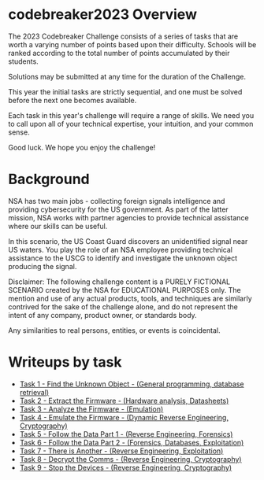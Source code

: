 # codebreaker2023 Overview
The 2023 Codebreaker Challenge consists of a series of tasks that are worth a varying number of points based upon their difficulty. Schools will be ranked according to the total number of points accumulated by their students.

Solutions may be submitted at any time for the duration of the Challenge.

This year the initial tasks are strictly sequential, and one must be solved before the next one becomes available.

Each task in this year's challenge will require a range of skills. We need you to call upon all of your technical expertise, your intuition, and your common sense.

Good luck. We hope you enjoy the challenge!

# Background
NSA has two main jobs - collecting foreign signals intelligence and providing cybersecurity for the US government. As part of the latter mission, NSA works with partner agencies to provide technical assistance where our skills can be useful.

In this scenario, the US Coast Guard discovers an unidentified signal near US waters. You play the role of an NSA employee providing technical assistance to the USCG to identify and investigate the unknown object producing the signal.

Disclaimer:
The following challenge content is a PURELY FICTIONAL SCENARIO created by the NSA for EDUCATIONAL PURPOSES only. The mention and use of any actual products, tools, and techniques are similarly contrived for the sake of the challenge alone, and do not represent the intent of any company, product owner, or standards body.

Any similarities to real persons, entities, or events is coincidental.

# Writeups by task
- [Task 1 - Find the Unknown Object - (General programming, database retrieval)](/task1/README.md)
- [Task 2 - Extract the Firmware - (Hardware analysis, Datasheets)](/task2/README.md)
- [Task 3 - Analyze the Firmware - (Emulation)](/task3/README.md)
- [Task 4 - Emulate the Firmware - (Dynamic Reverse Engineering, Cryptography)](/task4/README.md)
- [Task 5 - Follow the Data Part 1 - (Reverse Engineering, Forensics)](/task5/README.md)
- [Task 6 - Follow the Data Part 2 - (Forensics, Databases, Exploitation)](/task6/README.md)
- [Task 7 - There is Another - (Reverse Engineering, Exploitation)](/task7/README.md)
- [Task 8 - Decrypt the Comms - (Reverse Engineering, Cryptography)](/task8/README.md)
- [Task 9 - Stop the Devices - (Reverse Engineering, Cryptography)](/task9/README.md)
